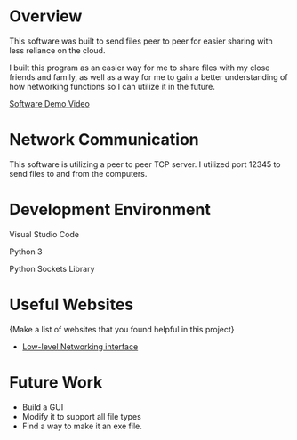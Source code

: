 # Overview

This software was built to send files peer to peer for easier sharing with less reliance on the cloud.

I built this program as an easier way for me to share files with my close friends and family, as well as a way for me to gain a better understanding of how networking functions so I can utilize it in the future.

[Software Demo Video](https://youtu.be/v2KmL5f5Pdo)

# Network Communication

This software is utilizing a peer to peer TCP server. I utilized port 12345 to send files to and from the computers.

# Development Environment

Visual Studio Code

Python 3

Python Sockets Library

# Useful Websites

{Make a list of websites that you found helpful in this project}
* [Low-level Networking interface](https://docs.python.org/3/library/socket.html)

# Future Work

* Build a GUI
* Modify it to support all file types
* Find a way to make it an exe file.